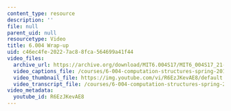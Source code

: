 ```yaml
---
content_type: resource
description: ''
file: null
parent_uid: null
resourcetype: Video
title: 6.004 Wrap-up
uid: c46ec4fe-2022-7ac8-8fca-564699a41f44
video_files:
  archive_url: https://archive.org/download/MIT6.004S17/MIT6_004S17_21-02-06_300k.mp4
  video_captions_file: /courses/6-004-computation-structures-spring-2017/fc88e01ff44a526db116cd1e92b357e0_R6EzJKevAE8.vtt
  video_thumbnail_file: https://img.youtube.com/vi/R6EzJKevAE8/default.jpg
  video_transcript_file: /courses/6-004-computation-structures-spring-2017/63e45575db8f2e48aa430c348d4812be_R6EzJKevAE8.pdf
video_metadata:
  youtube_id: R6EzJKevAE8
---
```


